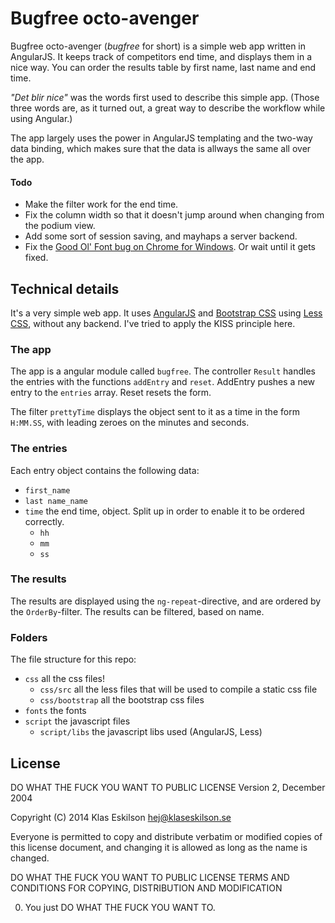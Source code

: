 Bugfree octo-avenger
====================
Bugfree octo-avenger (_bugfree_ for short) is a simple web app written in AngularJS. It keeps track of competitors end time,
and displays them in a nice way. You can order the results table by first name, last name and
end time.

_"Det blir nice"_ was the words first used to describe this simple app. (Those three
words are, as it turned out, a great way to describe the workflow while using Angular.)

The app largely uses the power in AngularJS templating and the two-way data binding,
which makes sure that the data is allways the same all over the app.

#### Todo
* Make the filter work for the end time.
* Fix the column width so that it doesn't jump around when changing from the podium view.
* Add some sort of session saving, and mayhaps a server backend.
* Fix the [Good Ol' Font bug on Chrome for Windows](http://stackoverflow.com/questions/21018037/bad-font-rendering-chrome/21315724#21315724). Or wait until it gets fixed.

## Technical details
It's a very simple web app. It uses [AngularJS](http://angularjs.org) and [Bootstrap CSS](http://getbootstrap.com)
using [Less CSS](http://lesscss.org), without any backend. I've tried to apply the KISS principle here.

### The app
The app is a angular module called `bugfree`. The controller `Result` handles the
entries with the functions `addEntry` and `reset`. AddEntry pushes a new entry
to the `entries` array. Reset resets the form.

The filter `prettyTime` displays the object sent to it as a time in the form
`H:MM.SS`, with leading zeroes on the minutes and seconds.

### The entries
Each entry object contains the following data:
* `first_name`
* `last name_name`
* `time` the end time, object. Split up in order to enable it to be ordered correctly.
	* `hh`
	* `mm`
	* `ss`

### The results
The results are displayed using the `ng-repeat`-directive, and are ordered by the
`OrderBy`-filter. The results can be filtered, based on name.

### Folders
The file structure for this repo:
* `css` all the css files!
	* `css/src` all the less files that will be used to compile a static css file
	* `css/bootstrap` all the bootstrap css files
* `fonts` the fonts
* `script` the javascript files
	* `script/libs` the javascript libs used (AngularJS, Less)

## License
DO WHAT THE FUCK YOU WANT TO PUBLIC LICENSE
Version 2, December 2004

Copyright (C) 2014 Klas Eskilson <hej@klaseskilson.se>

Everyone is permitted to copy and distribute verbatim or modified
copies of this license document, and changing it is allowed as long
as the name is changed.

DO WHAT THE FUCK YOU WANT TO PUBLIC LICENSE TERMS AND CONDITIONS
FOR COPYING, DISTRIBUTION AND MODIFICATION

0. You just DO WHAT THE FUCK YOU WANT TO.
